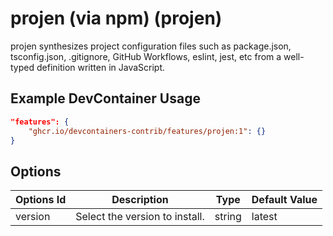 
# projen (via npm) (projen)

projen synthesizes project configuration files such as package.json, tsconfig.json, .gitignore, GitHub Workflows, eslint, jest, etc from a well-typed definition written in JavaScript.

## Example DevContainer Usage

```json
"features": {
    "ghcr.io/devcontainers-contrib/features/projen:1": {}
}
```

## Options

| Options Id | Description | Type | Default Value |
|-----|-----|-----|-----|
| version | Select the version to install. | string | latest |


